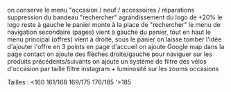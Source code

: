 on conserve le menu "occasion / neuf / accessoires / réparations
suppression du bandeau "rechercher"
agrandissement du logo de +20%
le logo reste à gauche
le panier monte à la place de "rechercher"
le menu de navigation secondaire (pages) vient à gauche du panier, tout en haut
le menu principal (offres) vient à droite, sous le panier
on laisse tomber l'idée d'ajouter l'offre en 3 points en page d'accueil
on ajoute Google map dans la page contact
on ajoute des flèches droite/gauche pour naviguer sur les produits précédents/suivants
on ajoute un système de filtre des vélos d'occasion par taille
filtre instagram + luminosité sur les zooms occasions

Tailles :
<160
161/168
169/175
176/185
'>185
